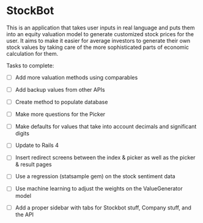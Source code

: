 StockBot
=========

This is an application that takes user inputs in real language and puts them into an equity valuation model to generate customized stock prices for the user.  It aims to make it easier for average investors to generate their own stock values by taking care of the more sophisticated parts of economic calculation for them.

Tasks to complete:

- [ ] Add more valuation methods using comparables

- [ ] Add backup values from other APIs

- [ ] Create method to populate database

- [ ] Make more questions for the Picker 

- [ ] Make defaults for values that take into account decimals and significant digits

- [ ] Update to Rails 4

- [ ] Insert redirect screens between the index & picker as well as the picker & result pages

- [ ] Use a regression (statsample gem) on the stock sentiment data

- [ ] Use machine learning to adjust the weights on the ValueGenerator model

- [ ] Add a proper sidebar with tabs for Stockbot stuff, Company stuff, and the API


